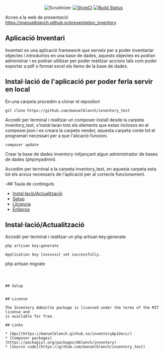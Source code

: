 <p align="center">
<img src="https://scrutinizer-ci.com/g/manuelblanch/inventory_test/badges/quality-score.png?b=master" alt="Scrutinizer"></a>
<a href="https://styleci.io/repos/74695706"><img src="https://styleci.io/repos/74695706/shield?branch=master" alt="StyleCI"></a>
<a href="https://travis-ci.org/manuelblanch/inventory_test"><img src="https://travis-ci.org/manuelblanch/inventory_test.svg?branch=master" alt="Build Status"></a>


</p>

Acces a la web de presentació https://manuelblanch.github.io/presentation_inventory

## Aplicació Inventari

Inventari es una aplicació framework que serveix per a poder inventariar objectes i introduirlos en una base de dades, aquests objectes es podran administrar i es podran utilitzar per poder realitzar accions tals com poder exportar a pdf o format excel els items de la base de dades.

## Instal·lació de l'aplicació per poder ferla servir en local

En una carpeta procedim a clonar el repositori

```
git clone https://github.com/manuelblanch/inventory_test
```

Accedir per terminal i realitzar un composer install desde la carpeta inventory_test, s’instal·laran tots els elements que estan inclosos en el composer.json i es creara la carpeta vendor, aquesta carpeta conte tot el programari necessari per a que l'alicació funcioni.

```
composer update
```

Crear la base de dades inventory mitjançant algun administrador de bases de dades (phpmyadmin).

Accedim per terminal a la carpeta inventory_test, en aquesta carpeta esta tot els arxius necessaris de l'aplicació per al correcte funcionament.

-## Taula de continguts

- [Instal·lació/Actualització](#instal·lació/actualitzacio)
- [Setup](#setup)
- [Llicencia](#llicencia)
- [Enllaços](#enllaços)


## Instal·lació/Actualització

Accedir per terminal i realitzar un php artisan key:generate.

```
php artisan key:generate
```

```
Application key [xxxxxxx] set successfully.

```
php artisan migrate

```



## Setup


## License

The Inventory Adminlte package is licensed under the terms of the MIT license and
is available for free.

## Links

* [Api](https://manuelblanch.github.io/inventoryApiDocs/)
* [Composer packages](https://packagist.org/packages/mblanch/inventory)
* [Source code](https://github.com/manuelblanch/inventory_test)
